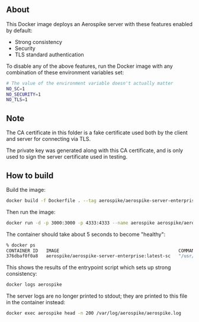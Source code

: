 ## About

This Docker image deploys an Aerospike server with these features enabled by default:
- Strong consistency
- Security
- TLS standard authentication

To disable any of the above features, run the Docker image with any combination of these environment variables set:
```sh
# The value of the environment variable doesn't actually matter
NO_SC=1
NO_SECURITY=1
NO_TLS=1
```

## Note

The CA certificate in this folder is a fake certificate used both by the client and server for connecting via TLS.

The private key was generated along with this CA certificate, and is only used to sign the server certificate used in testing.

## How to build

Build the image:
```sh
docker build -f Dockerfile . --tag aerospike/aerospike-server-enterprise:latest-sc
```

Then run the image:
```sh
docker run -d -p 3000:3000 -p 4333:4333 --name aerospike aerospike/aerospike-server-enterprise:latest-sc
```

The container should take about 5 seconds to become "healthy":

```sh
% docker ps
CONTAINER ID   IMAGE                                             COMMAND                  CREATED        STATUS                           PORTS                                                           NAMES
376dbaf0f0a8   aerospike/aerospike-server-enterprise:latest-sc   "/usr/bin/as-tini-st…"   1 second ago   Up 1 second (health: starting)   0.0.0.0:3000->3000/tcp, 0.0.0.0:4333->4333/tcp, 3001-3002/tcp   aerospike
```

This shows the results of the entrypoint script which sets up strong consistency:
```sh
docker logs aerospike
```

The server logs are no longer printed to stdout; they are printed to this file in the container instead:
```sh
docker exec aerospike head -n 200 /var/log/aerospike/aerospike.log
```
